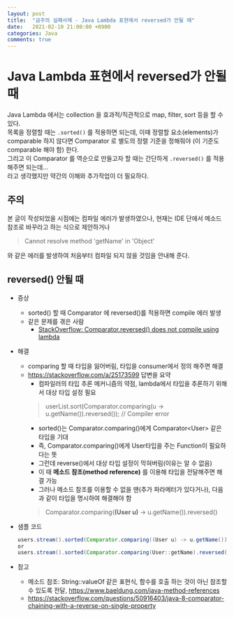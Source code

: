 ```yaml
---
layout: post
title:  "금주의 실패사례 - Java Lambda 표현에서 reversed가 안될 때"
date:   2021-02-10 21:00:00 +0900
categories: Java
comments: true
---
```


# Java Lambda 표현에서 reversed가 안될 때
Java Lambda 에서는 collection 을 효과적/직관적으로 map, filter, sort 등을 할 수 있다.  
목록을 정렬할 때는 `.sorted()` 를 적용하면 되는데, 이때 정렬할 요소(elements)가 comparable 하지 않다면 Comparator 로 별도의 정렬 기준을 정해줘야 (이 기준도 comparable 해야 함) 한다.  
그리고 이 Comparator 를 역순으로 만들고자 할 때는 간단하게 `.reversed()` 를 적용해주면 되는데...  
라고 생각했지만 약간의 이해와 추가작업이 더 필요하다.

## 주의
본 글이 작성되었을 시점에는 컴파일 에러가 발생하였으나, 현재는 IDE 단에서 메소드 참조로 바꾸라고 하는 식으로 제안하거나  
> Cannot resolve method 'getName' in 'Object'
>

와 같은 에러를 발생하여 처음부터 컴파일 되지 않을 것임을 안내해 준다.

## reversed() 안될 때
* 증상
  + sorted() 할 때 Comparator 에 reversed()를 적용하면 compile 에러 발생
  + 같은 문제를 겪은 사람
    + [StackOverflow: Comparator.reversed() does not compile using lambda](https://stackoverflow.com/questions/25172595/comparator-reversed-does-not-compile-using-lambda)
* 해결
  + comparing 할 때 타입을 잃어버림, 타입을 consumer에서 정의 해주면 해결
  + https://stackoverflow.com/a/25173599 답변을 요약
    + 컴파일러의 타입 추론 메커니즘의 약점, lambda에서 타입을 추론하기 위해서 대상 타입 설정 필요
    > userList.sort(Comparator.comparing(u -> u.getName()).reversed()); // Compiler error
    >
    + sorted()는 Comparator.comparing()에게 Comparator\<User\> 같은 타입을 기대
    + 즉, Comparator.comparing()에게 User타입을 주는 Function이 필요하다는 뜻
    + 그런데 reverse()에서 대상 타입 설정이 막혀버림(이유는 알 수 없음)
    + 이 때 **메소드 참조(method reference)** 를 이용해 타입을 전달해주면 해결 가능
    + 그러나 메소드 참조를 이용할 수 없을 땐(추가 파라메터가 있다거나), 다음과 같이 타입을 명시하여 해결해야 함
    > Comparator.comparing(**(User u)** -> u.getName()).reversed()
    >

* 샘플 코드
  ~~~ java
  users.stream().sorted(Comparator.comparing((User u) -> u.getName()).reversed());
  or
  users.stream().sorted(Comparator.comparing(User::getName).reversed());
  ~~~

* 참고
  + 메소드 참조: String::valueOf 같은 표현식, 함수를 호출 하는 것이 아닌 참조할 수 있도록 전달, https://www.baeldung.com/java-method-references
  + https://stackoverflow.com/questions/50916403/java-8-comparator-chaining-with-a-reverse-on-single-property

